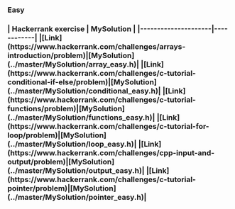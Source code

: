 <H3>Easy<H3>
| Hackerrank exercise | MySolution |
|---------------------|------------|
|[Link](https://www.hackerrank.com/challenges/arrays-introduction/problem)|[MySolution](../master/MySolution/array_easy.h)|
|[Link](https://www.hackerrank.com/challenges/c-tutorial-conditional-if-else/problem)|[MySolution](../master/MySolution/conditional_easy.h)|
|[Link](https://www.hackerrank.com/challenges/c-tutorial-functions/problem)|[MySolution](../master/MySolution/functions_easy.h)|
|[Link](https://www.hackerrank.com/challenges/c-tutorial-for-loop/problem)|[MySolution](../master/MySolution/loop_easy.h)|
|[Link](https://www.hackerrank.com/challenges/cpp-input-and-output/problem)|[MySolution](../master/MySolution/output_easy.h)|
|[Link](https://www.hackerrank.com/challenges/c-tutorial-pointer/problem)|[MySolution](../master/MySolution/pointer_easy.h)|

